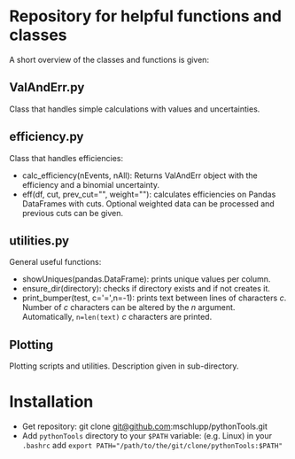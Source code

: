 # Repository for helpful functions and classes

A short overview of the classes and functions is given:

## ValAndErr.py

Class that handles simple calculations with values and uncertainties.

## efficiency.py 

Class that handles efficiencies:
  * calc_efficiency(nEvents, nAll): Returns ValAndErr object with the efficiency and a binomial uncertainty.
  * eff(df, cut, prev_cut="", weight=""): calculates efficiencies on Pandas DataFrames with cuts. Optional weighted data can be processed and previous cuts can be given.

## utilities.py

General useful functions:
  * showUniques(pandas.DataFrame): prints unique values per column.
  * ensure_dir(directory): checks if directory exists and if not creates it.
  * print_bumper(test, c='=',n=-1): prints text between lines of characters _c_. Number of _c_ characters can be altered by the _n_ argument. Automatically, `n=len(text)` _c_ characters are printed.

## Plotting

Plotting scripts and utilities. Description given in sub-directory.

# Installation

* Get repository: git clone git@github.com:mschlupp/pythonTools.git
* Add `pythonTools` directory to your `$PATH` variable: (e.g. Linux) in your `.bashrc` add `export PATH="/path/to/the/git/clone/pythonTools:$PATH"`
